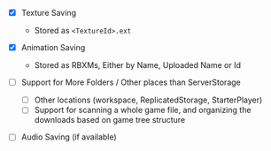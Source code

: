 - [x] Texture Saving
  - Stored as `<TextureId>.ext`

- [x] Animation Saving
  - Stored as RBXMs, Either by Name, Uploaded Name or Id

- [ ] Support for More Folders / Other places than ServerStorage
  - [ ] Other locations (workspace, ReplicatedStorage, StarterPlayer)
  - [ ] Support for scanning a whole game file, and organizing the downloads based on game tree structure

- [ ] Audio Saving (if available) 